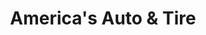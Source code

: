 ---
title: "America's Auto & Tire"
url: /grand-junction/americas-auto-and-tire/
shop: car repair
---